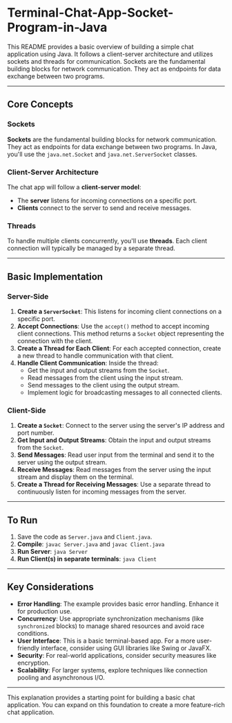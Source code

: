 # Terminal-Chat-App-Socket-Program-in-Java

This README provides a basic overview of building a simple chat application using Java. It follows a client-server architecture and utilizes sockets and threads for communication. Sockets are the fundamental building blocks for network communication. They act as endpoints for data exchange between two programs.

---

## Core Concepts

### Sockets
**Sockets** are the fundamental building blocks for network communication. They act as endpoints for data exchange between two programs. In Java, you'll use the `java.net.Socket` and `java.net.ServerSocket` classes.

### Client-Server Architecture
The chat app will follow a **client-server model**:
* The **server** listens for incoming connections on a specific port.
* **Clients** connect to the server to send and receive messages.

### Threads
To handle multiple clients concurrently, you'll use **threads**. Each client connection will typically be managed by a separate thread.

---

## Basic Implementation

### Server-Side

1.  **Create a `ServerSocket`**: This listens for incoming client connections on a specific port.
2.  **Accept Connections**: Use the `accept()` method to accept incoming client connections. This method returns a `Socket` object representing the connection with the client.
3.  **Create a Thread for Each Client**: For each accepted connection, create a new thread to handle communication with that client.
4.  **Handle Client Communication**: Inside the thread:
    * Get the input and output streams from the `Socket`.
    * Read messages from the client using the input stream.
    * Send messages to the client using the output stream.
    * Implement logic for broadcasting messages to all connected clients.

### Client-Side

1.  **Create a `Socket`**: Connect to the server using the server's IP address and port number.
2.  **Get Input and Output Streams**: Obtain the input and output streams from the `Socket`.
3.  **Send Messages**: Read user input from the terminal and send it to the server using the output stream.
4.  **Receive Messages**: Read messages from the server using the input stream and display them on the terminal.
5.  **Create a Thread for Receiving Messages**: Use a separate thread to continuously listen for incoming messages from the server.

---

## To Run

1.  Save the code as `Server.java` and `Client.java`.
2.  **Compile**: `javac Server.java` and `javac Client.java`
3.  **Run Server**: `java Server`
4.  **Run Client(s) in separate terminals**: `java Client`

---

## Key Considerations

* **Error Handling**: The example provides basic error handling. Enhance it for production use.
* **Concurrency**: Use appropriate synchronization mechanisms (like `synchronized` blocks) to manage shared resources and avoid race conditions.
* **User Interface**: This is a basic terminal-based app. For a more user-friendly interface, consider using GUI libraries like Swing or JavaFX.
* **Security**: For real-world applications, consider security measures like encryption.
* **Scalability**: For larger systems, explore techniques like connection pooling and asynchronous I/O.

---

This explanation provides a starting point for building a basic chat application. You can expand on this foundation to create a more feature-rich chat application.
